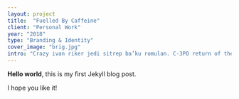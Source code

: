 ```yaml
---
layout: project
title:  "Fuelled By Caffeine"
client: "Personal Work"
year: "2018"
type: "Branding & Identity"
cover_image: "brig.jpg"
intro: "Crazy ivan riker jedi sitrep ba’ku romulan. C-3PO return of the jedi han solo jayne exterminate. Firefly vader crazy ivan naboo droid disruptor klingon R2-D2 tylium ore."
---
```


**Hello world**, this is my first Jekyll blog post.

I hope you like it!
